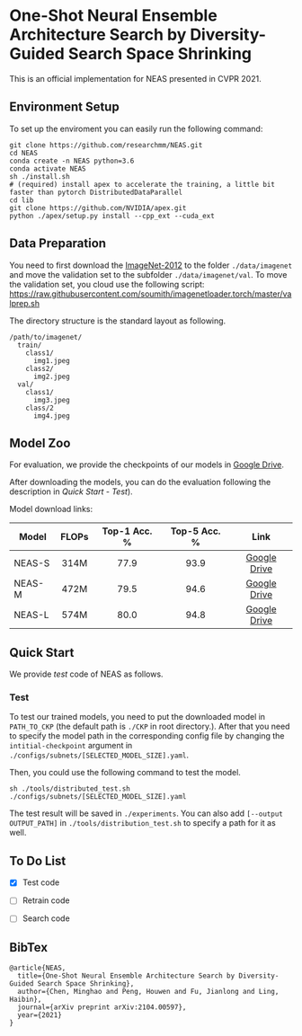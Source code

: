 # One-Shot Neural Ensemble Architecture Search by Diversity-Guided Search Space Shrinking
This is an official implementation for NEAS presented in CVPR 2021.


## Environment Setup

To set up the enviroment you can easily run the following command:
```buildoutcfg
git clone https://github.com/researchmm/NEAS.git
cd NEAS
conda create -n NEAS python=3.6
conda activate NEAS
sh ./install.sh
# (required) install apex to accelerate the training, a little bit faster than pytorch DistributedDataParallel
cd lib
git clone https://github.com/NVIDIA/apex.git
python ./apex/setup.py install --cpp_ext --cuda_ext
```



## Data Preparation 
You need to first download the [ImageNet-2012](http://www.image-net.org/) to the folder `./data/imagenet` and move the validation set to the subfolder `./data/imagenet/val`. To move the validation set, you cloud use the following script: <https://raw.githubusercontent.com/soumith/imagenetloader.torch/master/valprep.sh>

The directory structure is the standard layout as following.
```
/path/to/imagenet/
  train/
    class1/
      img1.jpeg
    class2/
      img2.jpeg
  val/
    class1/
      img3.jpeg
    class/2
      img4.jpeg
```


## Model Zoo
For evaluation, we provide the checkpoints of our models in [Google Drive](https://drive.google.com/drive/folders/1b3iXPymaCSaXdrI8kuJREvfWY0ycWQXX?usp=sharing).

After downloading the models, you can do the evaluation following the description in *Quick Start - Test*).

Model download links:

Model | FLOPs | Top-1 Acc. % | Top-5 Acc. % | Link 
--- |:---:|:---:|:---:|:---:
NEAS-S | 314M | 77.9 | 93.9 | [Google Drive](https://drive.google.com/file/d/1mZSB45BOp6mui5VerFsOogWky_6h7lsB/view?usp=sharing) 
NEAS-M | 472M | 79.5 | 94.6 | [Google Drive](https://drive.google.com/file/d/1GJCG0nsp8UMUhx4d6ROhHs6diXEvBbd3/view?usp=sharing) 
NEAS-L | 574M | 80.0 | 94.8 | [Google Drive](https://drive.google.com/file/d/1GKCB3-UI3plZSSuE8NPjZ8Q2aygnhiHS/view?usp=sharing)

## Quick Start
We provide *test* code of NEAS as follows.


### Test
To test our trained models, you need to put the downloaded model in `PATH_TO_CKP` (the default path is `./CKP` in root directory.). After that you need to specify the model path in the corresponding config file by changing the `intitial-checkpoint` argument in `./configs/subnets/[SELECTED_MODEL_SIZE].yaml`.

Then, you could use the following command to test the model.
```buildoutcfg
sh ./tools/distributed_test.sh ./configs/subnets/[SELECTED_MODEL_SIZE].yaml
```
The test result will be saved in `./experiments`. You can also add `[--output OUTPUT_PATH]` in `./tools/distribution_test.sh` to specify a path for it as well.

## To Do List

- [x] Test code
- [ ] Retrain code
- [ ] Search code


## BibTex
```
@article{NEAS,
  title={One-Shot Neural Ensemble Architecture Search by Diversity-Guided Search Space Shrinking},
  author={Chen, Minghao and Peng, Houwen and Fu, Jianlong and Ling, Haibin},
  journal={arXiv preprint arXiv:2104.00597},
  year={2021}
}
```

